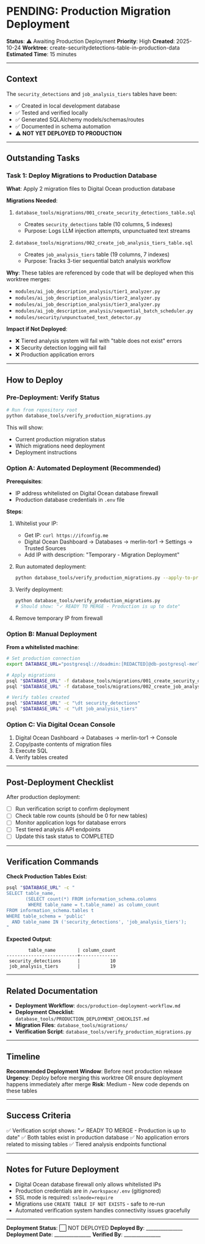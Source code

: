 # PENDING: Production Migration Deployment

**Status**: ⚠️ Awaiting Production Deployment
**Priority**: High
**Created**: 2025-10-24
**Worktree**: create-securitydetections-table-in-production-data
**Estimated Time**: 15 minutes

---

## Context

The `security_detections` and `job_analysis_tiers` tables have been:
- ✅ Created in local development database
- ✅ Tested and verified locally
- ✅ Generated SQLAlchemy models/schemas/routes
- ✅ Documented in schema automation
- ⚠️ **NOT YET DEPLOYED TO PRODUCTION**

---

## Outstanding Tasks

### Task 1: Deploy Migrations to Production Database

**What**: Apply 2 migration files to Digital Ocean production database

**Migrations Needed**:
1. `database_tools/migrations/001_create_security_detections_table.sql`
   - Creates `security_detections` table (10 columns, 5 indexes)
   - Purpose: Logs LLM injection attempts, unpunctuated text streams

2. `database_tools/migrations/002_create_job_analysis_tiers_table.sql`
   - Creates `job_analysis_tiers` table (19 columns, 7 indexes)
   - Purpose: Tracks 3-tier sequential batch analysis workflow

**Why**: These tables are referenced by code that will be deployed when this worktree merges:
- `modules/ai_job_description_analysis/tier1_analyzer.py`
- `modules/ai_job_description_analysis/tier2_analyzer.py`
- `modules/ai_job_description_analysis/tier3_analyzer.py`
- `modules/ai_job_description_analysis/sequential_batch_scheduler.py`
- `modules/security/unpunctuated_text_detector.py`

**Impact if Not Deployed**:
- ❌ Tiered analysis system will fail with "table does not exist" errors
- ❌ Security detection logging will fail
- ❌ Production application errors

---

## How to Deploy

### Pre-Deployment: Verify Status

```bash
# Run from repository root
python database_tools/verify_production_migrations.py
```

This will show:
- Current production migration status
- Which migrations need deployment
- Deployment instructions

### Option A: Automated Deployment (Recommended)

**Prerequisites**:
- IP address whitelisted on Digital Ocean database firewall
- Production database credentials in `.env` file

**Steps**:

1. Whitelist your IP:
   - Get IP: `curl https://ifconfig.me`
   - Digital Ocean Dashboard → Databases → merlin-tor1 → Settings → Trusted Sources
   - Add IP with description: "Temporary - Migration Deployment"

2. Run automated deployment:
   ```bash
   python database_tools/verify_production_migrations.py --apply-to-production
   ```

3. Verify deployment:
   ```bash
   python database_tools/verify_production_migrations.py
   # Should show: "✓ READY TO MERGE - Production is up to date"
   ```

4. Remove temporary IP from firewall

### Option B: Manual Deployment

**From a whitelisted machine**:

```bash
# Set production connection
export DATABASE_URL="postgresql://doadmin:[REDACTED]@db-postgresql-merlin-tor1-52568-do-user-27870072-0.e.db.ondigitalocean.com:25060/defaultdb?sslmode=require"

# Apply migrations
psql "$DATABASE_URL" -f database_tools/migrations/001_create_security_detections_table.sql
psql "$DATABASE_URL" -f database_tools/migrations/002_create_job_analysis_tiers_table.sql

# Verify tables created
psql "$DATABASE_URL" -c "\dt security_detections"
psql "$DATABASE_URL" -c "\dt job_analysis_tiers"
```

### Option C: Via Digital Ocean Console

1. Digital Ocean Dashboard → Databases → merlin-tor1 → Console
2. Copy/paste contents of migration files
3. Execute SQL
4. Verify tables created

---

## Post-Deployment Checklist

After production deployment:

- [ ] Run verification script to confirm deployment
- [ ] Check table row counts (should be 0 for new tables)
- [ ] Monitor application logs for database errors
- [ ] Test tiered analysis API endpoints
- [ ] Update this task status to COMPLETED

---

## Verification Commands

**Check Production Tables Exist**:
```bash
psql "$DATABASE_URL" -c "
SELECT table_name,
       (SELECT count(*) FROM information_schema.columns
        WHERE table_name = t.table_name) as column_count
FROM information_schema.tables t
WHERE table_schema = 'public'
  AND table_name IN ('security_detections', 'job_analysis_tiers');
"
```

**Expected Output**:
```
        table_name        | column_count
--------------------------+--------------
 security_detections      |           10
 job_analysis_tiers       |           19
```

---

## Related Documentation

- **Deployment Workflow**: `docs/production-deployment-workflow.md`
- **Deployment Checklist**: `database_tools/PRODUCTION_DEPLOYMENT_CHECKLIST.md`
- **Migration Files**: `database_tools/migrations/`
- **Verification Script**: `database_tools/verify_production_migrations.py`

---

## Timeline

**Recommended Deployment Window**: Before next production release
**Urgency**: Deploy before merging this worktree OR ensure deployment happens immediately after merge
**Risk**: Medium - New code depends on these tables

---

## Success Criteria

✅ Verification script shows: "✓ READY TO MERGE - Production is up to date"
✅ Both tables exist in production database
✅ No application errors related to missing tables
✅ Tiered analysis endpoints functional

---

## Notes for Future Deployment

- Digital Ocean database firewall only allows whitelisted IPs
- Production credentials are in `/workspace/.env` (gitignored)
- SSL mode is required: `sslmode=require`
- Migrations use `CREATE TABLE IF NOT EXISTS` - safe to re-run
- Automated verification system handles connectivity issues gracefully

---

**Deployment Status**: ⬜ NOT DEPLOYED
**Deployed By**: _______________
**Deployment Date**: _______________
**Verified By**: _______________
